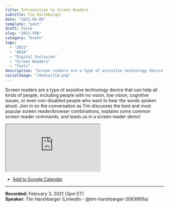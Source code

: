 ```yaml
---
title: Introduction to Screen Readers
subtitle: Tim Harshbarger
date: "2021-02-03"
template: "post"
draft: false
slug: "2021-FEB"
category: "Event"
tags:
  - "2021"
  - "ARIA"
  - "Digital Inclusion"
  - "Screen Readers"
  - "Tools"
description: "Screen readers are a type of assistive technology device that can help all kinds of people, including people with no vision, low vision, cognitive issues, or even non-disabled people who want to hear the words spoken aloud. Join in on the conversation as Tim discusses the best and most popular screen reader/browser combinations, explains some common screen reader commands, and leads us in a screen reader demo!"
socialImage: "/media/tim.png"
---
```

Screen readers are a type of assistive technology device that can help all kinds of people, including people with no vision, low vision, cognitive issues, or even non-disabled people who want to hear the words spoken aloud. Join in on the conversation as Tim discusses the best and most popular screen reader/browser combinations, explains some common screen reader commands, and leads us in a screen reader demo!

<iframe title="Introduction to Screen Readers by Tim Harshbarger" src="https://www.youtube.com/embed/pOUeNj7Pnc4" allow="accelerometer; autoplay; encrypted-media; gyroscope; picture-in-picture" allowfullscreen></iframe>

<ul class="calendar"><li class="calendar__list-item"><a class="calendars__list-item-link" target="_blank" href="https://calendar.google.com/event?action=TEMPLATE&amp;tmeid=MnBuZDExMWw5Y212bXVmYjhyMjBwcmVsbGwgYWNjZXNzaWJpbGl0eXRhbGtzQG0&amp;tmsrc=accessibilitytalks%40gmail.com">Add to Google Calendar</a></li>
</ul>

-----
<b>Recorded:</b> February 3, 2021 (3pm ET)<br>
<b>Speaker:</b> Tim Harshbarger (LinkedIn - @tim-harshbarger-2063995a)